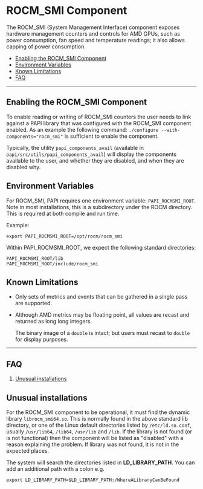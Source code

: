 # ROCM_SMI Component

The ROCM_SMI (System Management Interface) component exposes hardware management
counters and controls for AMD GPUs, such as power consumption, fan speed and
temperature readings; it also allows capping of power consumption.

* [Enabling the ROCM_SMI Component](#enabling-the-rocm_smi-component)
* [Environment Variables](#environment-variables)
* [Known Limitations](#known-limitations)
* [FAQ](#faq)
***
## Enabling the ROCM_SMI Component

To enable reading or writing of ROCM_SMI counters the user needs to link
against a PAPI library that was configured with the ROCM_SMI component enabled.
As an example the following command: `./configure --with-components="rocm_smi"`
is sufficient to enable the component.

Typically, the utility `papi_components_avail` (available in `papi/src/utils/papi_components_avail`) will display the components available to the user, and whether they are disabled, and when they are disabled why.

## Environment Variables

For ROCM_SMI, PAPI requires one environment variable: `PAPI_ROCMSMI_ROOT`. Note
in most installations, this is a subdirectory under the ROCM directory. This is 
required at both compile and run time.

Example:

    export PAPI_ROCMSMI_ROOT=/opt/rocm/rocm_smi

Within PAPI_ROCMSMI_ROOT, we expect the following standard directories:

    PAPI_ROCMSMI_ROOT/lib
    PAPI_ROCMSMI_ROOT/include/rocm_smi

## Known Limitations

* Only sets of metrics and events that can be gathered in a single pass are supported.

* Although AMD metrics may be floating point, all values are recast and returned as long long integers.

    The binary image of a `double` is intact; but users must recast to `double` for display purposes.

***
## FAQ

1. [Unusual installations](#unusual-installations)

## Unusual installations
For the ROCM_SMI component to be operational, it must find the dynamic
library `librocm_smi64.so`. This is normally
found in the above standard lib directory, or one of the Linux default
directories listed by `/etc/ld.so.conf`, usually `/usr/lib64`, `/lib64`,
`/usr/lib` and `/lib`. If the library is not found (or is not functional)
then the component will be listed as "disabled" with a reason explaining the
problem. If library was not found, it is not in the expected places. 

The system will search the directories listed in **LD\_LIBRARY\_PATH**. You can add an additional path with a colon e.g. 

    export LD_LIBRARY_PATH=$LD_LIBRARY_PATH:/WhereALibraryCanBeFound

